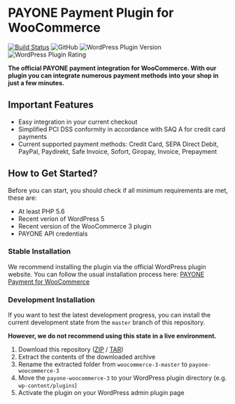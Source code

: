 PAYONE Payment Plugin for WooCommerce
=====================================

[![Build Status](https://travis-ci.org/PAYONE-GmbH/woocommerce-3.svg?branch=master)](https://travis-ci.org/PAYONE-GmbH/woocommerce-3)
![GitHub](https://img.shields.io/github/license/PAYONE-GmbH/woocommerce-3)
![WordPress Plugin Version](https://img.shields.io/wordpress/plugin/v/bs-payone-woocommerce)
![WordPress Plugin Rating](https://img.shields.io/wordpress/plugin/stars/bs-payone-woocommerce)

**The official PAYONE payment integration for WooCommerce. With our plugin you can integrate
numerous payment methods into your shop in just a few minutes.**

Important Features
------------------

 - Easy integration in your current checkout
 - Simplified PCI DSS conformity in accordance with SAQ A for credit card payments
 - Current supported payment methods: Credit Card, SEPA Direct Debit, PayPal, Paydirekt, Safe Invoice, Sofort, Giropay, Invoice, Prepayment

How to Get Started?
-------------------

Before you can start, you should check if all minimum requirements are met, these are:

 - At least PHP 5.6
 - Recent verion of WordPress 5
 - Recent version of the WooCommerce 3 plugin
 - PAYONE API credentials

### Stable Installation

We recommend installing the plugin via the official WordPress plugin website.
You can follow the usual installation process here:
[PAYONE Payment for WooCommerce](https://wordpress.org/plugins/bs-payone-woocommerce/)

### Development Installation

If you want to test the latest development progress, you can install the current
development state from the `master` branch of this repository.

**However, we do not recommend using this state in a live environment.**

 1. Download this repository
    ([ZIP](https://github.com/PAYONE-GmbH/woocommerce-3/archive/master.zip) /
    [TAR](https://github.com/PAYONE-GmbH/woocommerce-3/archive/master.tar.gz))
 2. Extract the contents of the downloaded archive
 3. Rename the extracted folder from `woocommerce-3-master` to `payone-woocommerce-3`
 4. Move the `payone-woocommerce-3` to your WordPress plugin directory (e.g. `wp-content/plugins`)
 5. Activate the plugin on your WordPress admin plugin page
